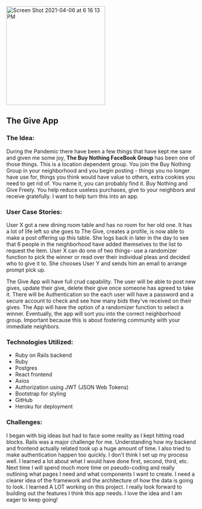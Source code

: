 <img width="262" alt="Screen Shot 2021-04-06 at 6 16 13 PM" src="https://user-images.githubusercontent.com/72826039/114260614-ed421680-998a-11eb-9843-4963fba2e709.png">
<h2>The Give App</h2>

<h3>The Idea:</h3> During the Pandemic there have been a few things that have kept me sane and given me some joy, <strong>The Buy Nothing FaceBook Group</strong> has been one of those things. This is a location dependent group. You join the Buy Nothing Group in your neighborhood and you begin posting - things you no longer have use for, things you think would have value to others, extra cookies you need to get rid of. You name it, you can probably find it. Buy Nothing and Give Freely. You help reduce useless purchases, give to your neighbors and receive gratefully.  I want to help turn this into an app.

<h3>User Case Stories:</h3> User X got a new dining room table and has no room for her old one. It has a lot of life left so she goes to The Give, creates a profile, is now able to make a post offering up this table. She logs back in later in the day to see that 6 people in the neighborhood have added themselves to the list to request the item. User X can do one of two things- use a randomizer function to pick the winner or read over their individual pleas and decided who to give it to. She chooses User Y and sends him an email to arrange prompt pick up.

The Give App will have full crud capability. The user will be able to post new gives, update their give, delete their give once someone has agreed to take it. There will be Authentication so the each user will have a password and a secure account to check and see how many bids they've received on their gives. The App will have the option of a randomizer function to select a winner. Eventually, the app will sort you into the correct neighborhood group. Important because this is about fostering community with your immediate neighbors.

<h3>Technologies Utilized:</h3>
<ul>
  <li>Ruby on Rails backend</li>
  <li>Ruby</li>
  <li>Postgres</li>
  <li>React frontend</li>
  <li>Axios</li>
  <li>Authorization using JWT (JSON Web Tokens)</li>
  <li>Bootstrap for styling</li>
  <li>GitHub</li>
  <li>Heroku for deployment</li>
  </ul>

<h3>Challenges:</h3> I began with big ideas but had to face some reality as I kept hitting road blocks. Rails was a major challenge for me. Understanding how my backend and frontend actually related took up a huge amount of time. I also tried to make authentication happen too quickly. I don't think I set up my process well. I learned a lot about what I would have done first, second, third, etc. Next time I will spend much more time on pseudo-coding and really outlining what pages I need and what components I want to create. I need a clearer idea of the framework and the architecture of how the data is going to look. I learned A LOT working on this project. I really look forward to building out the features I think this app needs. I love the idea and I am eager to keep going!

